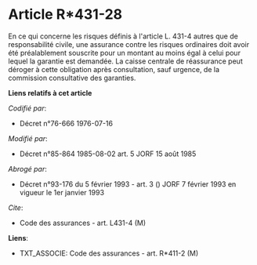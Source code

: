 # Article R*431-28

En ce qui concerne les risques définis à l'article L. 431-4 autres que de responsabilité civile, une assurance contre les
risques ordinaires doit avoir été préalablement souscrite pour un montant au moins égal à celui pour lequel la garantie est
demandée. La caisse centrale de réassurance peut déroger à cette obligation après consultation, sauf urgence, de la
commission consultative des garanties.

**Liens relatifs à cet article**

_Codifié par_:

  - Décret n°76-666 1976-07-16

_Modifié par_:

  - Décret n°85-864 1985-08-02 art. 5 JORF 15 août 1985

_Abrogé par_:

  - Décret n°93-176 du 5 février 1993 - art. 3 () JORF 7 février 1993 en vigueur le 1er janvier 1993

_Cite_:

  - Code des assurances - art. L431-4 (M)

**Liens**:

  - TXT_ASSOCIE: Code des assurances - art. R*411-2 (M)
